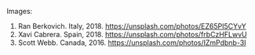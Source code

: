 Images:

1. Ran Berkovich. Italy, 2018. https://unsplash.com/photos/EZ65PI5CYvY
2. Xavi Cabrera. Spain, 2018. https://unsplash.com/photos/frbCzHFLwvU
3. Scott Webb. Canada, 2016. https://unsplash.com/photos/IZmPdbnb-3I
